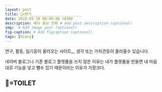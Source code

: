 ```yaml
---
layout: post
title: 🚽=변기_______________________
date: 2022-03-10 00:00:00 +0300
description: 메타 홍보 만화 # Add post description (optional)
img:  # Add image post (optional)
fig-caption: # Add figcaption (optional)
tags: [Diary] 
---
```



<!-- ![profile]({{site.baseurl}}/assets/img/profile.jpg) -->


연구, 활동, 일기등이 올라오는 사이트,,,
생각 또는 가치관등이 올라올수 있습니다.

네이버 블로그나 기존 블로그 플렛폼을 쓰지 않은 이유는 
내가 플렛폼을 만들면 내 마음 대로 기능을 넣고 뺄수 있기 때문이라는 이유가 가장크다.

## 🚽=TOILET